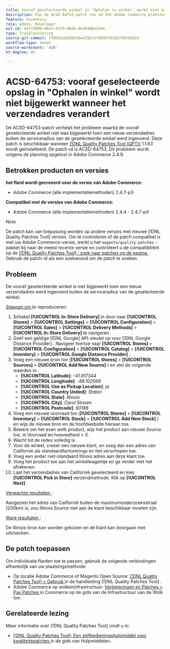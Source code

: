 ```yaml
---
title: Vooraf geselecteerde winkel in 'Ophalen in winkel' werkt niet bij wanneer het verzendadres verandert
description: Pas de ACSD-64753-patch toe om het Adobe Commerce-probleem op te lossen waarbij de vooraf geselecteerde winkel niet werd bijgewerkt toen een nieuw verzendadres buiten de serviceradius van de geselecteerde winkel werd ingevoerd.
feature: Inventory
role: Admin, Developer
exl-id: 4efc99d6-88a3-43f9-88d4-dedb9d8a269e
type: Troubleshooting
source-git-commit: 7fdb02a6d89d50ea593c5fd99d78101f89198424
workflow-type: tm+mt
source-wordcount: '438'
ht-degree: 0%

---
```


# ACSD-64753: vooraf geselecteerde opslag in &quot;Ophalen in winkel&quot; wordt niet bijgewerkt wanneer het verzendadres verandert

De ACSD-64753-patch verhelpt het probleem waarbij de vooraf geselecteerde winkel niet was bijgewerkt toen een nieuw verzendadres buiten de serviceradius van de geselecteerde winkel werd ingevoerd. Deze patch is beschikbaar wanneer [[!DNL Quality Patches Tool (QPT)]](/help/tools/quality-patches-tool/quality-patches-tool-to-self-serve-quality-patches.md) 1.1.63 wordt geïnstalleerd. De patch-id is ACSD-64753. Dit probleem wordt volgens de planning opgelost in Adobe Commerce 2.4.9.

## Betrokken producten en versies

**het flard wordt gecreeerd voor de versie van Adobe Commerce:**

* Adobe Commerce (alle implementatiemethoden) 2.4.7-p3

**Compatibel met de versies van Adobe Commerce:**

* Adobe Commerce (alle implementatiemethoden) 2.4.4 - 2.4.7-p4

>[!NOTE]
>
>De patch kan van toepassing worden op andere versies met nieuwe [!DNL Quality Patches Tool] versies. Om te controleren of de patch compatibel is met uw Adobe Commerce-versie, werkt u het `magento/quality-patches` -pakket bij naar de meest recente versie en controleert u de compatibiliteit op de [[!DNL Quality Patches Tool] : zoek naar patches op de pagina ](https://experienceleague.adobe.com/tools/commerce-quality-patches/index.html) . Gebruik de patch-id als een zoekwoord om de patch te zoeken.

## Probleem

De vooraf geselecteerde winkel is niet bijgewerkt toen een nieuw verzendadres werd ingevoerd buiten de serviceradius van de geselecteerde winkel.

<u> Stappen om </u> te reproduceren:

1. Schakel **[!UICONTROL In-Store Delivery]** in door naar **[!UICONTROL Stores]** > **[!UICONTROL Settings]** > **[!UICONTROL Configuration]** > **[!UICONTROL Sales]** > **[!UICONTROL Delivery Methods]** > **[!UICONTROL In-Store Delivery]** te navigeren.
1. Geef een geldige [!DNL Google] API-sleutel op voor [!DNL Google Distance Provider] . Navigeer hiertoe naar **[!UICONTROL Stores]** > **[!UICONTROL Configuration]** > **[!UICONTROL Catalog]** > **[!UICONTROL Inventory]** > **[!UICONTROL Google Distance Provider]** .
1. Voeg een nieuwe bron toe (**[!UICONTROL Stores]** > **[!UICONTROL Sources]** > **[!UICONTROL Add New Source]** ) en stel de volgende waarden in:
   * **[!UICONTROL Latitude]**: *-41.917344*
   * **[!UICONTROL Longitude]**: *-88.102569*
   * **[!UICONTROL Use as Pickup Location]**: *ja*
   * **[!UICONTROL Country United]**: *Staten*
   * **[!UICONTROL State]**: *Illinois*
   * **[!UICONTROL City]**: *Carol Stream*
   * **[!UICONTROL Postcode]**: *60188*
1. Voeg een nieuwe voorraad toe (**[!UICONTROL Stores]** > **[!UICONTROL Inventory]** > **[!UICONTROL Stock]** > **[!UICONTROL Add New Stock]** ) en wijs de nieuwe bron en de hoofdwebsite hieraan toe.
1. Bewerk om het even welk product, wijs het product aan nieuwe Source toe, in Voorraad en hoeveelheid > *0*.
1. Wacht tot de redex volledig is.
1. Voor de winkel, creeer een nieuwe klant, en voeg dan een adres van Californië als standaardfacturerings en het verschepen toe.
1. Voeg een ander niet-standaard Illinois adres aan deze klant toe.
1. Voeg het product toe aan het winkelwagentje en ga verder met het afrekenen.
1. Laat het verzendadres van Californië geselecteerd en kies **[!UICONTROL Pick in Store]** verzendmethode. Klik op **[!UICONTROL Next]**.

<u> Verwachte resultaten </u>:

Aangezien het adres van Californië buiten de maximumonderzoeksstraal (200km) is, zou Illinois Source niet aan de klant beschikbaar moeten zijn.

<u> Ware resultaten </u>:

De Illinois-bron kan worden gekozen en de klant kan doorgaan met uitchecken.

## De patch toepassen

Om individuele flarden toe te passen, gebruik de volgende verbindingen afhankelijk van uw plaatsingsmethode:

* Op locatie Adobe Commerce of Magento Open Source: [[!DNL Quality Patches Tool] > Gebruik ](/help/tools/quality-patches-tool/usage.md) in de handleiding [!DNL Quality Patches Tool] .
* Adobe Commerce op wolkeninfrastructuur: [ Verbeteringen en Patches > Pas Patches ](https://experienceleague.adobe.com/docs/commerce-cloud-service/user-guide/develop/upgrade/apply-patches.html) in Commerce op de gids van de Infrastructuur van de Wolk toe.

## Gerelateerde lezing

Meer informatie over [!DNL Quality Patches Tool] vindt u in:

* [[!DNL Quality Patches Tool]: Een zelfbedieningshulpmiddel voor kwaliteitspatches ](/help/tools/quality-patches-tool/quality-patches-tool-to-self-serve-quality-patches.md) in de gids van Hulpmiddelen.

